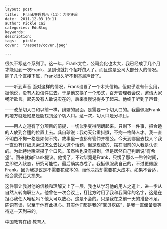 
    ---
    layout: post  
    title:  Frank管理启示（11）：力挽狂澜  
    date:  2011-12-03 10:11  
    author: Pickle Cai  
    categories: EduBlog  
    keywords: 
    description:   
    tags:	pickle   
    cover:  "/assets/cover.jpeg"  

    ---  
    
 很久不写这个系列了。这一年，Frank太忙，公司变化也太大，我已经成了几个月才能见到一次Frank、见到也就打个招呼的人了。而且这是公司大部分人的情况。除了几个直接下属，Frank很久听不到基层声音了。

——听到声音 面对这样的情况，Frank设置了一个木头信箱。但似乎没有什么用，据他说，没有人投信件进去。于是他又换了一个形式，召开管理者会议，邀请大家畅所欲言。起先没有人敢说实在的，后来慢慢说得多了起来。他终于听到了声音。

——改革切入口和以前一样，纷繁的局面，是需要一个切入口的。我最佩服Frank的地方就是他总是能找到这个切入口。这一次，切入口是分项目。

——用人之道有了分项目的前提，一切似乎变得明朗起来。只剩下一件事，把合适的人放到合适的位置上去。龚自珍说：我劝天公重抖擞，不拘一格降人才。我一直不明白不拘一格是如何不拘。故事里一直都有管仲齐桓公。今天到哪里去找人？我一直没有仔细思索过怎么去找人这个话题。但是现成的、摆在眼前的人我是认识的。为此特地瞅空探了个口风。虽然啥也没有探到，但是居然自己判断说“有希望”。回来就向Frank提议。他愣了，不过毕竟是Frank，只愣了那么一秒钟时间，立即进入状态，研究可能性。最后确实办成了。我挺佩服我自己的，不过更佩服Frank。因为我提议是不需要花成本的，而他决策却需要花大成本。如果不合适，他会蒙受巨大损失。

这件事让我对他的信赖和理解又上了一层。我也从学习他的用人之道上，进一步从自然人转向职业人。他曾在一次会议上，打比方时用了我和我同伴的名字，这是在担心我任人唯私吗？他大可以放心，这是不会的。只是我在之前一天的准备不足，陈词有误，以至于他有此担心。其实他们都是我的“宝贝疙瘩”，是我一直储备着等待这一天到来的。						

		    
 中国教育在线·教育人

